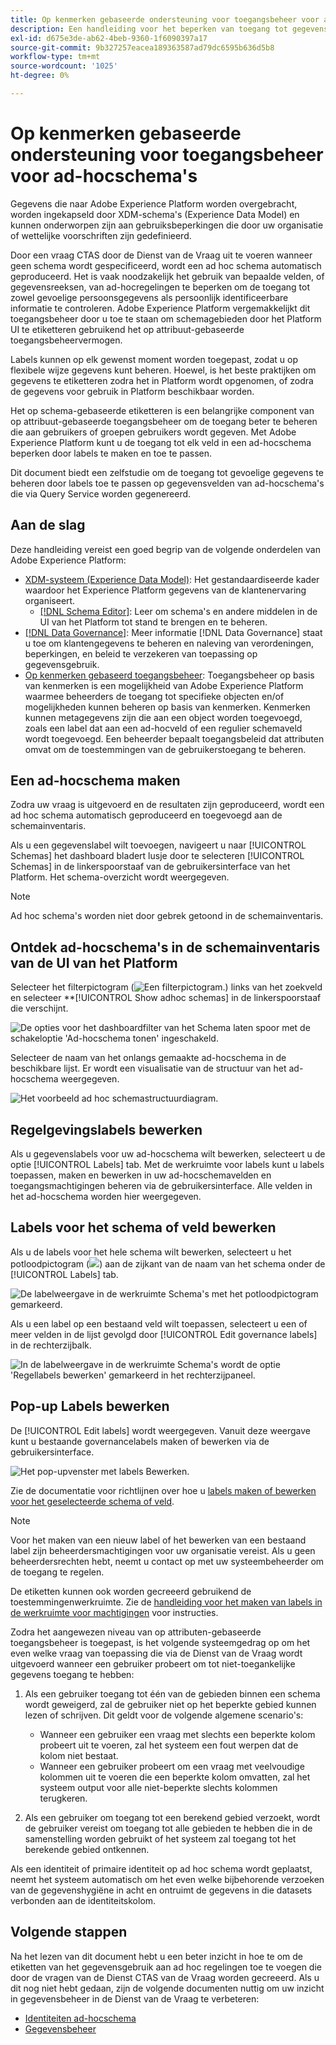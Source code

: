 ```yaml
---
title: Op kenmerken gebaseerde ondersteuning voor toegangsbeheer voor ad-hocschema's
description: Een handleiding voor het beperken van toegang tot gegevensvelden in ad-hocschema's die via Adobe Experience Platform Query Service worden gegenereerd.
exl-id: d675e3de-ab62-4beb-9360-1f6090397a17
source-git-commit: 9b327257eacea189363587ad79dc6595b636d5b8
workflow-type: tm+mt
source-wordcount: '1025'
ht-degree: 0%

---
```


# Op kenmerken gebaseerde ondersteuning voor toegangsbeheer voor ad-hocschema&#39;s

Gegevens die naar Adobe Experience Platform worden overgebracht, worden ingekapseld door XDM-schema&#39;s (Experience Data Model) en kunnen onderworpen zijn aan gebruiksbeperkingen die door uw organisatie of wettelijke voorschriften zijn gedefinieerd.

Door een vraag CTAS door de Dienst van de Vraag uit te voeren wanneer geen schema wordt gespecificeerd, wordt een ad hoc schema automatisch geproduceerd. Het is vaak noodzakelijk het gebruik van bepaalde velden, of gegevensreeksen, van ad-hocregelingen te beperken om de toegang tot zowel gevoelige persoonsgegevens als persoonlijk identificeerbare informatie te controleren. Adobe Experience Platform vergemakkelijkt dit toegangsbeheer door u toe te staan om schemagebieden door het Platform UI te etiketteren gebruikend het op attribuut-gebaseerde toegangsbeheervermogen.

Labels kunnen op elk gewenst moment worden toegepast, zodat u op flexibele wijze gegevens kunt beheren. Hoewel, is het beste praktijken om gegevens te etiketteren zodra het in Platform wordt opgenomen, of zodra de gegevens voor gebruik in Platform beschikbaar worden.

Het op schema-gebaseerde etiketteren is een belangrijke component van op attribuut-gebaseerde toegangsbeheer om de toegang beter te beheren die aan gebruikers of groepen gebruikers wordt gegeven. Met Adobe Experience Platform kunt u de toegang tot elk veld in een ad-hocschema beperken door labels te maken en toe te passen.

Dit document biedt een zelfstudie om de toegang tot gevoelige gegevens te beheren door labels toe te passen op gegevensvelden van ad-hocschema&#39;s die via Query Service worden gegenereerd.

## Aan de slag

Deze handleiding vereist een goed begrip van de volgende onderdelen van Adobe Experience Platform:

* [XDM-systeem (Experience Data Model)](https://experienceleague.adobe.com/docs/experience-platform/xdm/home.html?lang=nl): Het gestandaardiseerde kader waardoor het Experience Platform gegevens van de klantenervaring organiseert.
   * [[!DNL Schema Editor]](https://experienceleague.adobe.com/docs/experience-platform/xdm/ui/overview.html): Leer om schema&#39;s en andere middelen in de UI van het Platform tot stand te brengen en te beheren.
* [[!DNL Data Governance]](../../data-governance/home.md): Meer informatie [!DNL Data Governance] staat u toe om klantengegevens te beheren en naleving van verordeningen, beperkingen, en beleid te verzekeren van toepassing op gegevensgebruik.
* [Op kenmerken gebaseerd toegangsbeheer](../../access-control/abac/overview.md): Toegangsbeheer op basis van kenmerken is een mogelijkheid van Adobe Experience Platform waarmee beheerders de toegang tot specifieke objecten en/of mogelijkheden kunnen beheren op basis van kenmerken. Kenmerken kunnen metagegevens zijn die aan een object worden toegevoegd, zoals een label dat aan een ad-hocveld of een regulier schemaveld wordt toegevoegd. Een beheerder bepaalt toegangsbeleid dat attributen omvat om de toestemmingen van de gebruikerstoegang te beheren.

## Een ad-hocschema maken

Zodra uw vraag is uitgevoerd en de resultaten zijn geproduceerd, wordt een ad hoc schema automatisch geproduceerd en toegevoegd aan de schemainventaris.

Als u een gegevenslabel wilt toevoegen, navigeert u naar [!UICONTROL Schemas] het dashboard bladert lusje door te selecteren [!UICONTROL Schemas] in de linkerspoorstaaf van de gebruikersinterface van het Platform. Het schema-overzicht wordt weergegeven.

>[!NOTE]
>
>Ad hoc schema&#39;s worden niet door gebrek getoond in de schemainventaris.

## Ontdek ad-hocschema&#39;s in de schemainventaris van de UI van het Platform

Selecteer het filterpictogram (![Een filterpictogram.](../images/data-governance/filter.png)) links van het zoekveld en selecteer **[!UICONTROL Show adhoc schemas] in de linkerspoorstaaf die verschijnt.

![De opties voor het dashboardfilter van het Schema laten spoor met de schakeloptie &#39;Ad-hocschema tonen&#39; ingeschakeld.](../images/data-governance/adhoc-schema-toggle.png)

Selecteer de naam van het onlangs gemaakte ad-hocschema in de beschikbare lijst. Er wordt een visualisatie van de structuur van het ad-hocschema weergegeven.

![Het voorbeeld ad hoc schemastructuurdiagram.](../images/data-governance/adhoc-schema-structure-diagram.png)

## Regelgevingslabels bewerken

Als u gegevenslabels voor uw ad-hocschema wilt bewerken, selecteert u de optie [!UICONTROL Labels] tab. Met de werkruimte voor labels kunt u labels toepassen, maken en bewerken in uw ad-hocschemavelden en toegangsmachtigingen beheren via de gebruikersinterface. Alle velden in het ad-hocschema worden hier weergegeven.

## Labels voor het schema of veld bewerken

Als u de labels voor het hele schema wilt bewerken, selecteert u het potloodpictogram (![](../images/data-governance/edit-icon.png)) aan de zijkant van de naam van het schema onder de [!UICONTROL Labels] tab.

![De labelweergave in de werkruimte Schema&#39;s met het potloodpictogram gemarkeerd.](../images/data-governance/edit-entire-schema-labels.png)

Als u een label op een bestaand veld wilt toepassen, selecteert u een of meer velden in de lijst gevolgd door [!UICONTROL Edit governance labels] in de rechterzijbalk.

![In de labelweergave in de werkruimte Schema&#39;s wordt de optie &#39;Regellabels bewerken&#39; gemarkeerd in het rechterzijpaneel.](../images/data-governance/edit-governance-labels.png)

## Pop-up Labels bewerken

De [!UICONTROL Edit labels] wordt weergegeven. Vanuit deze weergave kunt u bestaande governancelabels maken of bewerken via de gebruikersinterface.

![Het pop-upvenster met labels Bewerken.](../images/data-governance/edit-labels-popover.png)

Zie de documentatie voor richtlijnen over hoe u [labels maken of bewerken voor het geselecteerde schema of veld](https://experienceleague.adobe.com/docs/experience-platform/xdm/tutorials/labels.html#edit-the-labels-for-the-schema-or-field).

>[!NOTE]
>
>Voor het maken van een nieuw label of het bewerken van een bestaand label zijn beheerdersmachtigingen voor uw organisatie vereist. Als u geen beheerdersrechten hebt, neemt u contact op met uw systeembeheerder om de toegang te regelen.

De etiketten kunnen ook worden gecreeerd gebruikend de toestemmingenwerkruimte. Zie de [handleiding voor het maken van labels in de werkruimte voor machtigingen](../../access-control/abac/ui/labels.md) voor instructies.

Zodra het aangewezen niveau van op attributen-gebaseerde toegangsbeheer is toegepast, is het volgende systeemgedrag op om het even welke vraag van toepassing die via de Dienst van de Vraag wordt uitgevoerd wanneer een gebruiker probeert om tot niet-toegankelijke gegevens toegang te hebben:

1. Als een gebruiker toegang tot één van de gebieden binnen een schema wordt geweigerd, zal de gebruiker niet op het beperkte gebied kunnen lezen of schrijven. Dit geldt voor de volgende algemene scenario&#39;s:

   * Wanneer een gebruiker een vraag met slechts een beperkte kolom probeert uit te voeren, zal het systeem een fout werpen dat de kolom niet bestaat.
   * Wanneer een gebruiker probeert om een vraag met veelvoudige kolommen uit te voeren die een beperkte kolom omvatten, zal het systeem output voor alle niet-beperkte slechts kolommen terugkeren.

1. Als een gebruiker om toegang tot een berekend gebied verzoekt, wordt de gebruiker vereist om toegang tot alle gebieden te hebben die in de samenstelling worden gebruikt of het systeem zal toegang tot het berekende gebied ontkennen.

Als een identiteit of primaire identiteit op ad hoc schema wordt geplaatst, neemt het systeem automatisch om het even welke bijbehorende verzoeken van de gegevenshygiëne in acht en ontruimt de gegevens in die datasets verbonden aan de identiteitskolom.

## Volgende stappen

Na het lezen van dit document hebt u een beter inzicht in hoe te om de etiketten van het gegevensgebruik aan ad hoc regelingen toe te voegen die door de vragen van de Dienst CTAS van de Vraag worden gecreeerd. Als u dit nog niet hebt gedaan, zijn de volgende documenten nuttig om uw inzicht in gegevensbeheer in de Dienst van de Vraag te verbeteren:

* [Identiteiten ad-hocschema](./ad-hoc-schema-identities.md)
* [Gegevensbeheer](https://experienceleague.adobe.com/docs/experience-platform/data-governance/home.html)
